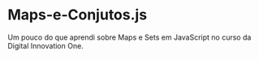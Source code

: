 # Maps-e-Conjutos.js
Um pouco do que aprendi sobre Maps e Sets em JavaScript no curso da Digital Innovation One.
